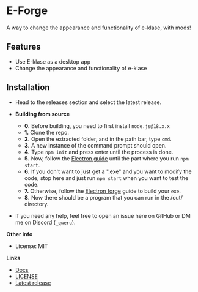 # E-Forge

A way to change the appearance and functionality of e-klase, with mods!

## Features
* Use E-klase as a desktop app
* Change the appearance and functionality of e-klase

## Installation
* Head to the releases section and select the latest release.
* **Building from source**
    * **0.** Before building, you need to first install `node.js@18.x.x`
    * **1.** Clone the repo.
    * **2.** Open the extracted folder, and in the path bar, type `cmd`.
    * **3.** A new instance of the command prompt should open.
    * **4.** Type `npm init` and press enter until the process is done.
    * **5.** Now, follow the [Electron guide](https://www.electronjs.org/docs/latest/tutorial/quick-start) until the part where you run `npm start`.
    * **6.** If you don't want to just get a ".exe" and you want to modify the code, stop here and just run `npm start` when you want to test the code.
    * **7.** Otherwise, follow the [Electron forge](https://www.electronjs.org/docs/latest/tutorial/quick-start#package-and-distribute-your-application) guide to build your `exe`.
    * **8.** Now there should be a program that you can run in the /out/ directory.

* If you need any help, feel free to open an issue here on GitHub or DM me on Discord (`_qweru`).

**Other info**
* License: MIT

**Links**
* [Docs](./docs/README.md)
* [LICENSE](LICENSE)
* [Latest release](https://github.com/gkursi/e-klase-mods/releases/latest)